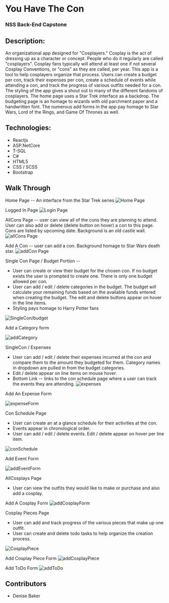# You Have The Con 
### NSS Back-End Capstone

## Description:

An organizational app designed for "Cosplayers."  Cosplay is the act of dressing up as a character or concept. People who do it regularly are called "cosplayers". Cosplay fans typically will attend at least one if not several Cosplay Conventions, or "cons" as they are called, per year.  This app is a tool to help cosplayers organize that process.  Users can create a budget per con, track their expenses per con, create a schedule of events while attending a con, and track the progress of various outfits needed for a con.  The styling of the app gives a shout out to many of the different fandoms of cosplayers.  The home page uses a Star Trek interface as a backdrop.  The budgeting page is an homage to wizards with old parchment paper and a handwritten font. The numerous add forms in the app pay homage to Star Wars, Lord of the Rings, and Game Of Thrones as well. 

## Technologies:
* Reactjs
* ASP.NetCore
* T-SQL
* C#
* HTML5
* CSS / SCSS
* Bootstrap

## Walk Through

Home Page -- An interface from the Star Trek series
![Home Page](https://github.com/denzelb5/YouHaveTheCon/raw/master/screenshots/homePage.PNG)

Logged In Page
![Login Page](https://github.com/denzelb5/YouHaveTheCon/raw/master/screenshots/login.PNG)

AllCons Page -- user can view all of the cons they are planning to attend.  User can also add or delete (delete button on hover) a con to this page. Cons are listed by upcoming date. Background is an old castle wall.
![allCons Page](https://github.com/denzelb5/YouHaveTheCon/raw/master/screenshots/allCons.PNG)

Add A Con  -- user can add a con. Background homage to Star Wars death star.
![addCon Page](https://github.com/denzelb5/YouHaveTheCon/raw/master/screenshots/addACon.PNG)

Single Con Page / Budget Portion --
* User can create or view their budget for the chosen con.  If no budget exists the user is prompted to create one.  There is only one budget allowed per con.  
* User can add / edit / delete categories in the budget.  The budget  will calculate your remaining funds based on the available funds entered when creating the budget.
The edit and delete buttons appear on hover in the line items. 
* Styling pays homage to Harry Potter fans 

![SingleCon/budget](https://github.com/denzelb5/YouHaveTheCon/raw/master/screenshots/singleCon.PNG)

Add a Category form

![addCategory](https://github.com/denzelb5/YouHaveTheCon/raw/master/screenshots/addBudgetCategory.PNG)

SingleCon / Expenses
* User can add / edit / delete their expenses incurred at the con and compare them to the amount they budgeted for them.  Category names in dropdown are pulled in from the budget categories.
* Edit / delete appear on line items on mouse hover.
* Bottom Link -- links to the con schedule page where a user can track the events they are attending.
![expenses](https://github.com/denzelb5/YouHaveTheCon/raw/master/screenshots/expenses.PNG)

Add An Expense Form

![expenseForm](https://github.com/denzelb5/YouHaveTheCon/raw/master/screenshots/addExpense.PNG)

Con Schedule Page
* User can create an at a glance schedule for their activities at the con.
* Events appear in chronological order.
* User can add / edit / delete events.  Edit / delete appear on hover per line item.

![conSchedule](https://github.com/denzelb5/YouHaveTheCon/raw/master/screenshots/conSchedule.PNG)

Add Event Form

![addEventForm](https://github.com/denzelb5/YouHaveTheCon/raw/master/screenshots/addevent.PNG)

AllCosplays Page
* User can view the outfits they would like to make or purchase and also add a cosplay.

Add A Cosplay Form
![addCosplayForm](https://github.com/denzelb5/YouHaveTheCon/raw/master/screenshots/addCosplay.PNG)

Cosplay Pieces Page
* User can add and track progress of the various pieces that make up one outfit.
* User can create and delete todo tasks to help organize the creation process.

![CosplayPiece](https://github.com/denzelb5/YouHaveTheCon/raw/master/screenshots/cosplayPiecePage.PNG)

Add Cosplay Piece Form
![addCosplayPiece](https://github.com/denzelb5/YouHaveTheCon/raw/master/screenshots/addCosplayPiece.PNG)

Add ToDo Form
![addToDo](https://github.com/denzelb5/YouHaveTheCon/raw/master/screenshots/todoAdd.PNG)

## Contributors

* Denise Baker

